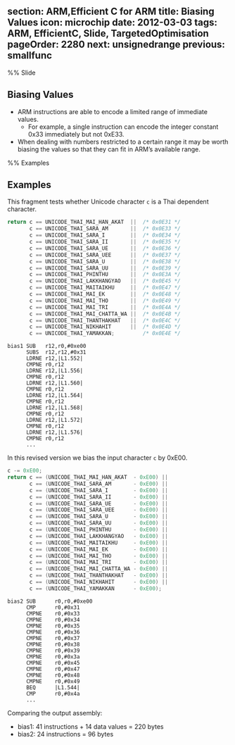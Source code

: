 section: ARM,Efficient C for ARM
title: Biasing Values
icon: microchip
date: 2012-03-03
tags: ARM, EfficientC, Slide, TargetedOptimisation
pageOrder: 2280
next: unsignedrange
previous: smallfunc
----

%% Slide

## Biasing Values

* ARM instructions are able to encode a limited range of immediate values.
  * For example, a single instruction can encode the integer constant 0x33 immediately but not 0xE33.
* When dealing with numbers restricted to a certain range it may be worth biasing the values so that they can fit in ARM’s available range.

%% Examples

## Examples

This fragment tests whether Unicode character `c` is a Thai dependent character.

``` c
return c == UNICODE_THAI_MAI_HAN_AKAT  ||  /* 0x0E31 */
       c == UNICODE_THAI_SARA_AM       ||  /* 0x0E33 */
       c == UNICODE_THAI_SARA_I        ||  /* 0x0E34 */
       c == UNICODE_THAI_SARA_II       ||  /* 0x0E35 */
       c == UNICODE_THAI_SARA_UE       ||  /* 0x0E36 */
       c == UNICODE_THAI_SARA_UEE      ||  /* 0x0E37 */
       c == UNICODE_THAI_SARA_U        ||  /* 0x0E38 */
       c == UNICODE_THAI_SARA_UU       ||  /* 0x0E39 */
       c == UNICODE_THAI_PHINTHU       ||  /* 0x0E3A */
       c == UNICODE_THAI_LAKKHANGYAO   ||  /* 0x0E45 */
       c == UNICODE_THAI_MAITAIKHU     ||  /* 0x0E47 */
       c == UNICODE_THAI_MAI_EK        ||  /* 0x0E48 */
       c == UNICODE_THAI_MAI_THO       ||  /* 0x0E49 */
       c == UNICODE_THAI_MAI_TRI       ||  /* 0x0E4A */
       c == UNICODE_THAI_MAI_CHATTA_WA ||  /* 0x0E4B */
       c == UNICODE_THAI_THANTHAKHAT   ||  /* 0x0E4C */
       c == UNICODE_THAI_NIKHAHIT      ||  /* 0x0E4D */
       c == UNICODE_THAI_YAMAKKAN;         /* 0x0E4E */
```

``` arm
bias1 SUB   r12,r0,#0xe00
      SUBS  r12,r12,#0x31
      LDRNE r12,|L1.552|
      CMPNE r0,r12
      LDRNE r12,|L1.556|
      CMPNE r0,r12
      LDRNE r12,|L1.560|
      CMPNE r0,r12
      LDRNE r12,|L1.564|
      CMPNE r0,r12
      LDRNE r12,|L1.568|
      CMPNE r0,r12
      LDRNE r12,|L1.572|
      CMPNE r0,r12
      LDRNE r12,|L1.576|
      CMPNE r0,r12
      ...
```

In this revised version we bias the input character `c` by 0xE00.

``` c
c -= 0xE00;
return c == (UNICODE_THAI_MAI_HAN_AKAT  - 0xE00) ||
       c == (UNICODE_THAI_SARA_AM       - 0xE00) ||
       c == (UNICODE_THAI_SARA_I        - 0xE00) ||
       c == (UNICODE_THAI_SARA_II       - 0xE00) ||
       c == (UNICODE_THAI_SARA_UE       - 0xE00) ||
       c == (UNICODE_THAI_SARA_UEE      - 0xE00) ||
       c == (UNICODE_THAI_SARA_U        - 0xE00) ||
       c == (UNICODE_THAI_SARA_UU       - 0xE00) ||
       c == (UNICODE_THAI_PHINTHU       - 0xE00) ||
       c == (UNICODE_THAI_LAKKHANGYAO   - 0xE00) ||
       c == (UNICODE_THAI_MAITAIKHU     - 0xE00) ||
       c == (UNICODE_THAI_MAI_EK        - 0xE00) ||
       c == (UNICODE_THAI_MAI_THO       - 0xE00) ||
       c == (UNICODE_THAI_MAI_TRI       - 0xE00) ||
       c == (UNICODE_THAI_MAI_CHATTA_WA - 0xE00) ||
       c == (UNICODE_THAI_THANTHAKHAT   - 0xE00) ||
       c == (UNICODE_THAI_NIKHAHIT      - 0xE00) ||
       c == (UNICODE_THAI_YAMAKKAN      - 0xE00);
```

``` arm
bias2 SUB      r0,r0,#0xe00
      CMP      r0,#0x31
      CMPNE    r0,#0x33
      CMPNE    r0,#0x34
      CMPNE    r0,#0x35
      CMPNE    r0,#0x36
      CMPNE    r0,#0x37
      CMPNE    r0,#0x38
      CMPNE    r0,#0x39
      CMPNE    r0,#0x3a
      CMPNE    r0,#0x45
      CMPNE    r0,#0x47
      CMPNE    r0,#0x48
      CMPNE    r0,#0x49
      BEQ      |L1.544|
      CMP      r0,#0x4a
      ...
```

Comparing the output assembly:

* bias1: 41 instructions + 14 data values = 220 bytes
* bias2: 24 instructions = 96 bytes
